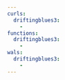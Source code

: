 ```yaml
---
curls:
  driftingblues3:
    -
functions:
  driftingblues3:
    -
wals:
  driftingblues3:
    -
---
```

